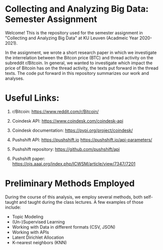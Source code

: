# Collecting and Analyzing Big Data: Semester Assignment
Welcome! This is the repository used for the semester assignment in "Collecting and Analyzing Big Data" at KU Leuven (Acadmeic Year 2020-2021). 

In the assignment, we wrote a short research paper in which we investigate the interrelation between the Bitcon price (BTC) and thread activity on the subreddit r/Bitcoin. In general, we wanted to investigate which impact the price of Bitcoin has on the thread activity, the texts put forward in the thread texts. The code put forward in this repository summarizes our work and analyses. 



# Useful Links: 

1) r/Bitcoin:
https://www.reddit.com/r/Bitcoin/

2) Coindesk API: 
https://www.coindesk.com/coindesk-api

3) Coindesk documentation:
https://pypi.org/project/coindesk/

4) Pushshift API:
https://pushshift.io
https://pushshift.io/api-parameters/

5) Pushshift repository:
https://github.com/pushshift/api

6) Pushshift paper:
https://ojs.aaai.org/index.php/ICWSM/article/view/7347/7201


# Preliminary Methods Employed
During the course of this analysis, we employ several methods, both self-taught and taught during the class lectures. A few examples of those include:

- Topic Modeling
- (Un-)Supervised Learning
- Working with Data in different formats (CSV, JSON)
- Working with APIs
- Latent Dirichlet Allocation
- K-nearest neighbors (KNN)
